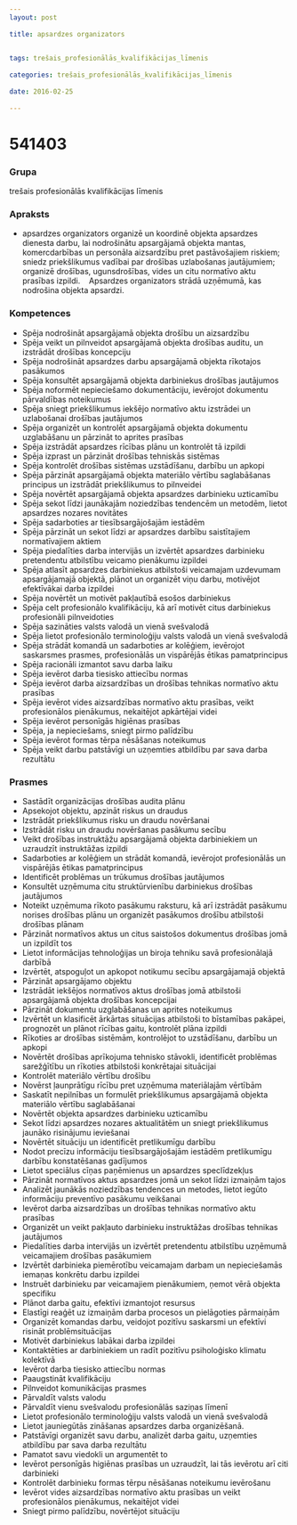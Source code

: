 ```yaml
---
layout: post
    
title: apsardzes organizators

    
tags: trešais_profesionālās_kvalifikācijas_līmenis
    
categories: trešais_profesionālās_kvalifikācijas_līmenis
    
date: 2016-02-25
    
---
```

# 541403

### Grupa
trešais profesionālās kvalifikācijas līmenis


### Apraksts

*  apsardzes organizators organizē un koordinē objekta apsardzes dienesta darbu, lai nodrošinātu apsargājamā objekta mantas, komercdarbības un personāla aizsardzību pret pastāvošajiem riskiem; sniedz priekšlikumus vadībai par drošības uzlabošanas jautājumiem; organizē drošības, ugunsdrošības, vides un citu normatīvo aktu prasības izpildi.     Apsardzes organizators strādā uzņēmumā, kas nodrošina objekta apsardzi.

### Kompetences

* Spēja nodrošināt apsargājamā objekta drošību un aizsardzību
* Spēja veikt un pilnveidot apsargājamā objekta drošības auditu, un izstrādāt drošības koncepciju
* Spēja nodrošināt apsardzes darbu apsargājamā objekta rīkotajos pasākumos
* Spēja konsultēt apsargājamā objekta darbiniekus drošības jautājumos
* Spēja noformēt nepieciešamo dokumentāciju, ievērojot dokumentu pārvaldības noteikumus
* Spēja sniegt priekšlikumus iekšējo normatīvo aktu izstrādei un uzlabošanai drošības jautājumos
* Spēja organizēt un kontrolēt apsargājamā objekta dokumentu uzglabāšanu un pārzināt to aprites prasības
* Spēja izstrādāt apsardzes rīcības plānu un kontrolēt tā izpildi
* Spēja izprast un pārzināt drošības tehniskās sistēmas
* Spēja kontrolēt drošības sistēmas uzstādīšanu, darbību un apkopi
* Spēja pārzināt apsargājamā objekta materiālo vērtību saglabāšanas principus un izstrādāt priekšlikumus to pilnveidei
* Spēja novērtēt apsargājamā objekta apsardzes darbinieku uzticamību
* Spēja sekot līdzi jaunākajām noziedzības tendencēm un metodēm, lietot apsardzes nozares novitātes
* Spēja sadarboties ar tiesībsargājošajām iestādēm
* Spēja pārzināt un sekot līdzi ar apsardzes darbību saistītajiem normatīvajiem aktiem
* Spēja piedalīties darba intervijās un izvērtēt apsardzes darbinieku pretendentu atbilstību veicamo pienākumu izpildei
* Spēja atlasīt apsardzes darbiniekus atbilstoši veicamajam uzdevumam apsargājamajā objektā, plānot un organizēt viņu darbu, motivējot efektīvākai darba izpildei
* Spēja novērtēt un motivēt pakļautībā esošos darbiniekus
* Spēja celt profesionālo kvalifikāciju, kā arī motivēt citus darbiniekus profesionāli pilnveidoties
* Spēja sazināties valsts valodā un vienā svešvalodā
* Spēja lietot profesionālo terminoloģiju valsts valodā un vienā svešvalodā
* Spēja strādāt komandā un sadarboties ar kolēģiem, ievērojot saskarsmes prasmes, profesionālās un vispārējās ētikas pamatprincipus
* Spēja racionāli izmantot savu darba laiku
* Spēja ievērot darba tiesisko attiecību normas
* Spēja ievērot darba aizsardzības un drošības tehnikas normatīvo aktu prasības
* Spēja ievērot vides aizsardzības normatīvo aktu prasības, veikt profesionālos pienākumus, nekaitējot apkārtējai videi
* Spēja ievērot personīgās higiēnas prasības
* Spēja, ja nepieciešams, sniegt pirmo palīdzību
* Spēja ievērot formas tērpa nēsāšanas noteikumus
* Spēja veikt darbu patstāvīgi un uzņemties atbildību par sava darba rezultātu

### Prasmes 
* Sastādīt organizācijas drošības audita plānu
* Apsekojot objektu, apzināt riskus un draudus
* Izstrādāt priekšlikumus risku un draudu novēršanai
* Izstrādāt risku un draudu novēršanas pasākumu secību
* Veikt drošības instruktāžu apsargājamā objekta darbiniekiem un uzraudzīt instruktāžas izpildi
* Sadarboties ar kolēģiem un strādāt komandā, ievērojot profesionālās un vispārējās ētikas pamatprincipus
* Identificēt problēmas un trūkumus drošības jautājumos
* Konsultēt uzņēmuma citu struktūrvienību darbiniekus drošības jautājumos
* Noteikt uzņēmuma rīkoto pasākumu raksturu, kā arī izstrādāt pasākumu norises drošības plānu un organizēt pasākumos drošību atbilstoši drošības plānam
* Pārzināt normatīvos aktus un citus saistošos dokumentus drošības jomā un izpildīt tos
* Lietot informācijas tehnoloģijas un biroja tehniku savā profesionālajā darbībā
* Izvērtēt, atspoguļot un apkopot notikumu secību apsargājamajā objektā
* Pārzināt apsargājamo objektu
* Izstrādāt iekšējos normatīvos aktus drošības jomā atbilstoši apsargājamā objekta drošības koncepcijai
* Pārzināt dokumentu uzglabāšanas un aprites noteikumus
* Izvērtēt un klasificēt ārkārtas situācijas atbilstoši to bīstamības pakāpei, prognozēt un plānot rīcības gaitu, kontrolēt plāna izpildi
* Rīkoties ar drošības sistēmām, kontrolējot to uzstādīšanu, darbību un apkopi
* Novērtēt drošības aprīkojuma tehnisko stāvokli, identificēt problēmas sarežģītību un rīkoties atbilstoši konkrētajai situācijai
* Kontrolēt materiālo vērtību drošību
* Novērst ļaunprātīgu rīcību pret uzņēmuma materiālajām vērtībām
* Saskatīt nepilnības un formulēt priekšlikumus apsargājamā objekta materiālo vērtību saglabāšanai
* Novērtēt objekta apsardzes darbinieku uzticamību
* Sekot līdzi apsardzes nozares aktualitātēm un sniegt priekšlikumus jaunāko risinājumu ieviešanai
* Novērtēt situāciju un identificēt pretlikumīgu darbību
* Nodot precīzu informāciju tiesībsargājošajām iestādēm pretlikumīgu darbību konstatēšanas gadījumos
* Lietot speciālus cīņas paņēmienus un apsardzes speclīdzekļus
* Pārzināt normatīvos aktus apsardzes jomā un sekot līdzi izmaiņām tajos
* Analizēt jaunākās noziedzības tendences un metodes, lietot iegūto informāciju preventīvo pasākumu veikšanai
* Ievērot darba aizsardzības un drošības tehnikas normatīvo aktu prasības
* Organizēt un veikt pakļauto darbinieku instruktāžas drošības tehnikas jautājumos
* Piedalīties darba intervijās un izvērtēt pretendentu atbilstību uzņēmumā veicamajiem drošības pasākumiem
* Izvērtēt darbinieka piemērotību veicamajam darbam un nepieciešamās iemaņas konkrētu darbu izpildei
* Instruēt darbinieku par veicamajiem pienākumiem, ņemot vērā objekta specifiku
* Plānot darba gaitu, efektīvi izmantojot resursus
* Elastīgi reaģēt uz izmaiņām darba procesos un pielāgoties pārmaiņām
* Organizēt komandas darbu, veidojot pozitīvu saskarsmi un efektīvi risināt problēmsituācijas
* Motivēt darbiniekus labākai darba izpildei
* Kontaktēties ar darbiniekiem un radīt pozitīvu psiholoģisko klimatu kolektīvā
* Ievērot darba tiesisko attiecību normas
* Paaugstināt kvalifikāciju
* Pilnveidot komunikācijas prasmes
* Pārvaldīt valsts valodu
* Pārvaldīt vienu svešvalodu profesionālās saziņas līmenī
* Lietot profesionālo terminoloģiju valsts valodā un vienā svešvalodā
* Lietot jauniegūtās zināšanas apsardzes darba organizēšanā.
*  Patstāvīgi organizēt savu darbu, analizēt darba gaitu, uzņemties atbildību par sava darba rezultātu
* Pamatot savu viedokli un argumentēt to
* Ievērot personīgās higiēnas prasības un uzraudzīt, lai tās ievērotu arī citi darbinieki
* Kontrolēt darbinieku formas tērpu nēsāšanas noteikumu ievērošanu
* Ievērot vides aizsardzības normatīvo aktu prasības un veikt profesionālos pienākumus, nekaitējot videi
* Sniegt pirmo palīdzību, novērtējot situāciju